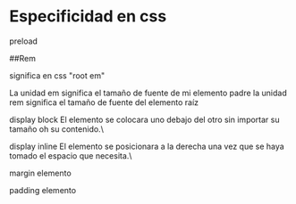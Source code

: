# Especificidad en css

preload

##Rem

significa en css "root em" 

La unidad em significa el tamaño de fuente de mi elemento padre
la unidad rem significa el tamaño de fuente del elemento raíz 


display block 
El elemento se colocara uno debajo del otro sin importar su tamaño oh su contenido.\

display inline
El elemento se posicionara a la derecha una vez que se haya tomado el espacio que necesita.\

margin elemento


padding elemento